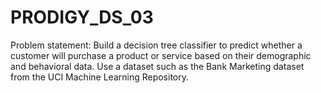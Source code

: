# PRODIGY_DS_03
Problem statement:
Build a decision tree classifier to predict whether a customer will purchase a product or service based on their demographic and behavioral data. Use a dataset such as the Bank Marketing dataset from the UCI Machine Learning Repository.
